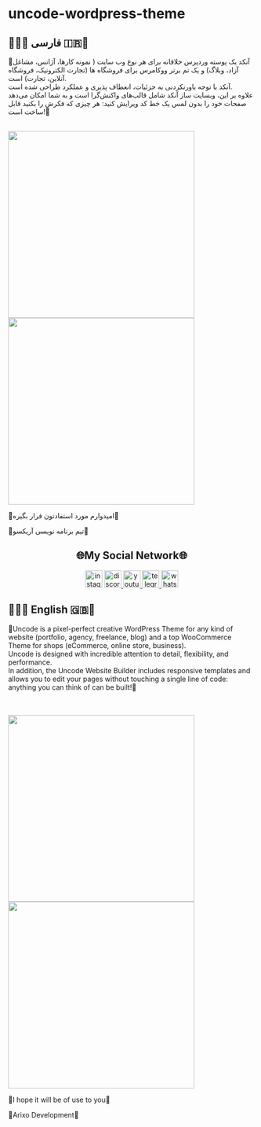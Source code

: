 # uncode-wordpress-theme
<h2>💜🇮🇷 فارسی 🇮🇷💜</h2>
<p>🌹آنکد یک پوسته وردپرس خلاقانه  برای هر نوع وب سایت ( نمونه کارها، آژانس، مشاغل آزاد، وبلاگ) و یک تم برتر ووکامرس برای فروشگاه ها (تجارت الکترونیک، فروشگاه آنلاین، تجارت) است.<br>
آنکد با توجه باورنکردنی به جزئیات، انعطاف پذیری و عملکرد طراحی شده است.<br>
علاوه بر این، وبسایت ساز آنکد شامل قالب‌های واکنش‌گرا است و به شما امکان می‌دهد صفحات خود را بدون لمس یک خط کد ویرایش کنید: هر چیزی که فکرش را بکنید قابل ساخت است!🌹</p
  <br>
  <br>
  <div>
  <img src="https://mrarian.ir/github/demofauncode.png" height="380" >
  <img src="https://mrarian.ir/github/demofauncode2.png" height="380" >
      </div>
      <p>🔰امیدوارم مورد استفادتون قرار بگیره🔰</p>
      <p>💜تیم برنامه نویسی آریکسو💜</p>
      <h2 align="center">🌐My Social Network🌐</h2>
      <div align="center"> 

  <a href="https://instagram.com/arianpashae" target="_blank">
    <img src="https://img.shields.io/static/v1?message=instagram&logo=instagram&label=&color=E4405F&logoColor=white&labelColor=&style=flat" height="35" alt="instagram logo"  /></a>
  <a href="https://discord.gg/ZdHqFgbb4X" target="_blank">
    <img src="https://img.shields.io/static/v1?message=Discord&logo=discord&label=&color=7289DA&logoColor=white&labelColor=&style=flat" height="35" alt="discord logo"  />

  </a>
  <a href="https://youtube.com/channel/UCVGyudTRJBkRWJBoNEYUsM" target="_blank">
    <img src="https://img.shields.io/static/v1?message=Youtube&logo=youtube&label=&color=FF0000&logoColor=white&labelColor=&style=flat" height="35" alt="youtube logo"  />
  </a>
  <a href="https://t.me/webkhooneh" target="_blank">
    <img src="https://img.shields.io/static/v1?message=Telegram&logo=telegram&label=&color=2CA5E0&logoColor=white&labelColor=&style=flat" height="35" alt="telegram logo"  />
  </a>
  <a href="https://wa.me/message/OIP26GZ2R4B6J1" target="_blank">
    <img src="https://img.shields.io/static/v1?message=Whatsapp&logo=whatsapp&label=&color=25D366&logoColor=white&labelColor=&style=flat" height="35" alt="whatsapp logo"  />
  </a>
  </div>
  <h2>💜🇬🇧 English 🇬🇧💜</h2>
<p>🌹Uncode is a pixel-perfect creative WordPress Theme for any kind of website (portfolio, agency, freelance, blog) and a top WooCommerce Theme for shops (eCommerce, online store, business).<br> Uncode is designed with incredible attention to detail, flexibility, and performance.<br> In addition, the Uncode Website Builder includes responsive templates and allows you to edit your pages without touching a single line of code: anything you can think of can be built!🌹</p>
  <br>
  <br>
  <div>
  <img src="https://mrarian.ir/github/demoenuncode.png" height="380" >
  <img src="https://mrarian.ir/github/demoenuncode2.png" height="380" >
      </div>
      <p>🔰I hope it will be of use to you🔰</p>
      <p>💜Arixo Development💜</p>

